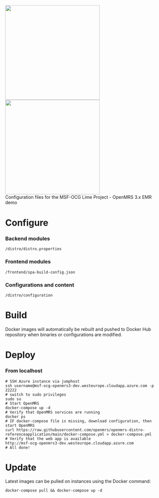 <div>
<img src="https://www.msf.org/themes/custom/msf_theme/ogimage.jpg" width=300px>
<img src="https://raw.githubusercontent.com/MSF-OCG/lime-project/main/MSF_LIMEProject_logo_CMJN_full.png" width=300px>
</div>
Configuration files for the MSF-OCG Lime Project - OpenMRS 3.x EMR demo

# Configure

### Backend modules
```shell
/distro/distro.properties
```
### Frontend modules
```shell
/frontend/spa-build-config.json
```
### Configurations and content
```shell
/distro/configuration
```

# Build
Docker images will automatically be rebuilt and pushed to Docker Hub repository when binaries or configurations are modified. 

# Deploy 

### From localhost
```shell
# SSH Azure instance via jumphost
ssh username@msf-ocg-openmrs3-dev.westeurope.cloudapp.azure.com -p 22222
# switch to sudo privileges
sudo su
# Start OpenMRS
docker-compose up -d
# Verify that OpenMRS services are running
docker ps
# IF docker-compose file is missing, download configuration, then start OpenMRS
curl https://raw.githubusercontent.com/openmrs/openmrs-distro-referenceapplication/main/docker-compose.yml > docker-compose.yml 
# Verify that the web app is available
http://msf-ocg-openmrs3-dev.westeurope.cloudapp.azure.com 
# All done!
```
# Update 

Latest images can be pulled on instances using the Docker command:
```shell
docker-compose pull && docker-compose up -d
```
